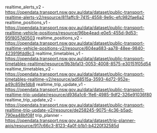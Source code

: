 realtime_alerts_v2 - https://opendata.transport.nsw.gov.au/data/dataset/public-transport-realtime-alerts-v2/resource/811affc9-7415-4558-9e9c-efc982fae6a2
realtime_positions_v1 - https://opendata.transport.nsw.gov.au/data/dataset/public-transport-realtime-vehicle-positions/resource/96be4ead-e0e5-455d-9d53-95f8057d0503
realtime_positions_v2 - https://opendata.transport.nsw.gov.au/data/dataset/public-transport-realtime-vehicle-positions-v2/resource/604ea683-aa78-48ee-9840-423919fdd9c3
realtime_timetables_v1 - https://opendata.transport.nsw.gov.au/data/dataset/public-transport-timetables-realtime/resource/9b3bfa13-0053-4008-8575-e30151f05d54
realtime_timetables_v2 - https://opendata.transport.nsw.gov.au/data/dataset/public-transport-timetables-realtime-v2/resource/ad58515a-3593-4d72-952e-a49c859e1db8
realtime_trip_update_v1 - https://opendata.transport.nsw.gov.au/data/dataset/public-transport-realtime-trip-update/resource/d936a1c6-1fe6-4985-9df2-326e91036f80
realtime_trip_update_v2 - https://opendata.transport.nsw.gov.au/data/dataset/public-transport-realtime-trip-update-v2/resource/de258245-9075-4c36-b5ad-790ea48bf08f
trip_planner - https://opendata.transport.nsw.gov.au/data/dataset/trip-planner-apis/resource/917c66c3-8123-4a0f-b1b1-b4220f32585d
